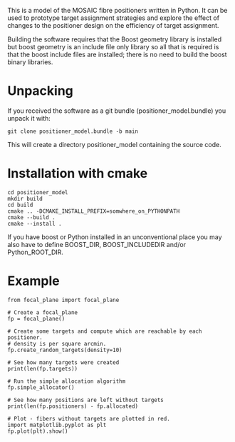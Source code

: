 This is a model of the MOSAIC fibre positioners written in Python. It can be
used to prototype target assignment strategies and explore the effect of
changes to the positioner design on the efficiency of target assignment.

Building the software requires that the Boost geometry library is installed
but boost geometry is an include file only library so all that is required
is that the boost include files are installed; there is no need to build the
boost binary libraries.

# Unpacking

If you received the software as a git bundle (positioner_model.bundle) you
unpack it with:

    git clone positioner_model.bundle -b main

This will create a directory positioner_model containing the source code.

# Installation with cmake

    cd positioner_model
    mkdir build
    cd build
    cmake .. -DCMAKE_INSTALL_PREFIX=somwhere_on_PYTHONPATH
    cmake --build .
    cmake --install .

If you have boost or Python installed in an unconventional place you may
also have to define BOOST_DIR, BOOST_INCLUDEDIR and/or Python_ROOT_DIR.

# Example

    from focal_plane import focal_plane

    # Create a focal_plane
    fp = focal_plane()

    # Create some targets and compute which are reachable by each positioner.
    # density is per square arcmin.
    fp.create_random_targets(density=10)

    # See how many targets were created
    print(len(fp.targets))

    # Run the simple allocation algorithm
    fp.simple_allocator()

    # See how many positions are left without targets
    print(len(fp.positioners) - fp.allocated)

    # Plot - fibers without targets are plotted in red.
    import matplotlib.pyplot as plt
    fp.plot(plt).show()
